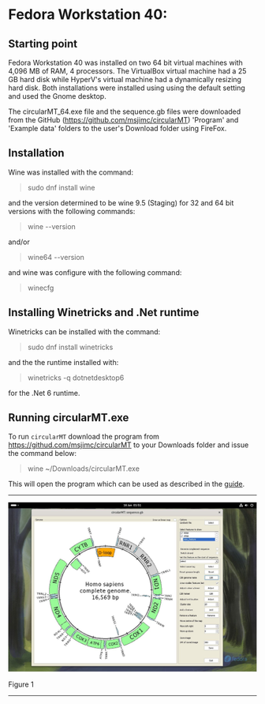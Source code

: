 # Fedora Workstation 40:

## Starting point
Fedora Workstation 40 was installed on two 64 bit virtual machines with 4,096 MB of RAM, 4 processors. The VirtualBox virtual machine had a 25 GB hard disk while HyperV's virtual machine had a dynamically resizing hard disk. Both installations were installed using using the default setting and used the Gnome desktop.

The circularMT_64.exe file and the sequence.gb files were downloaded from the GitHub (https://github.com/msjimc/circularMT) 'Program' and 'Example data' folders to the user's Download folder using FireFox. 

## Installation

Wine was installed with the command:

> sudo dnf install wine

and the version determined to be wine 9.5 (Staging) for 32 and 64 bit versions with the following commands:

> wine --version     

and/or  

> wine64 --version   

and wine was configure with the following command:

> winecfg

## Installing Winetricks and .Net runtime

Winetricks can be installed with the command:

>  sudo dnf install winetricks

and the the runtime installed with:

> winetricks -q dotnetdesktop6

for the .Net 6 runtime.

## Running circularMT.exe

 To run ```circularMT``` download the program from https://githud.com/msjimc/circularMT to your Downloads folder and issue the command below:

> wine ~/Downloads/circularMT.exe 

This will open the program which can be used as described in the [guide]( https://github.com/msjimc/circularMT/tree/master/Guide/README.md).

<hr />

![Figure 1](images/fedora_40_workstation_figure1.jpg)

Figure 1

<hr />